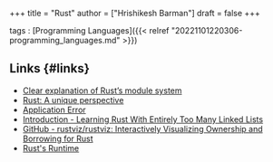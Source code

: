 +++
title = "Rust"
author = ["Hrishikesh Barman"]
draft = false
+++

tags
: [Programming Languages]({{< relref "20221101220306-programming_languages.md" >}})


## Links {#links}

-   [Clear explanation of Rust’s module system](http://www.sheshbabu.com/posts/rust-module-system/)
-   [Rust: A unique perspective](https://limpet.net/mbrubeck/2019/02/07/rust-a-unique-perspective.html)
-   [Application Error](https://www.brandonsmith.ninja/blog/favorite-rust-function)
-   [Introduction - Learning Rust With Entirely Too Many Linked Lists](https://rust-unofficial.github.io/too-many-lists/index.html)
-   [GitHub - rustviz/rustviz: Interactively Visualizing Ownership and Borrowing for Rust](https://github.com/rustviz/rustviz)
-   [Rust's Runtime](https://blog.mgattozzi.dev/rusts-runtime/)
